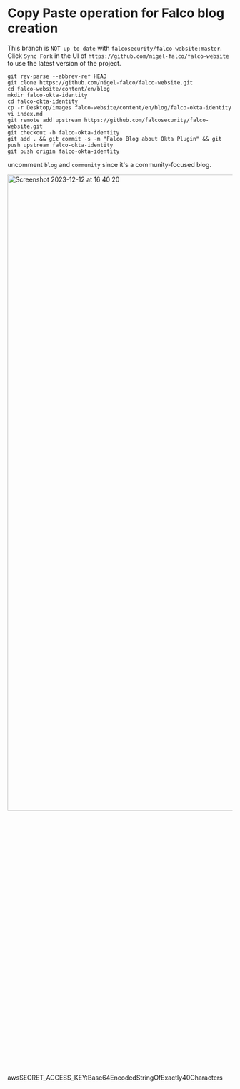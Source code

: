 # Copy Paste operation for Falco blog creation

This branch is ```NOT up to date``` with ```falcosecurity/falco-website:master```. <br/>
Click ```Sync Fork``` in the UI of ```https://github.com/nigel-falco/falco-website``` to use the latest version of the project.

```
git rev-parse --abbrev-ref HEAD
git clone https://github.com/nigel-falco/falco-website.git
cd falco-website/content/en/blog
mkdir falco-okta-identity
cd falco-okta-identity
cp -r Desktop/images falco-website/content/en/blog/falco-okta-identity
vi index.md
git remote add upstream https://github.com/falcosecurity/falco-website.git
git checkout -b falco-okta-identity
git add . && git commit -s -m "Falco Blog about Okta Plugin" && git push upstream falco-okta-identity
git push origin falco-okta-identity
```

uncomment ```blog``` and ```community``` since it's a community-focused blog.


<img width="1424" alt="Screenshot 2023-12-12 at 16 40 20" src="https://github.com/nigel-falco/Disregard/assets/152274017/cf062551-7d2e-44ea-b8a0-44dc4a4c4e1b">








<br/><br/><br/><br/><br/><br/><br/><br/><br/><br/><br/><br/><br/><br/><br/><br/><br/><br/><br/><br/><br/><br/><br/><br/><br/><br/><br/><br/><br/><br/><br/><br/><br/>

awsSECRET_ACCESS_KEY:Base64EncodedStringOfExactly40Characters
